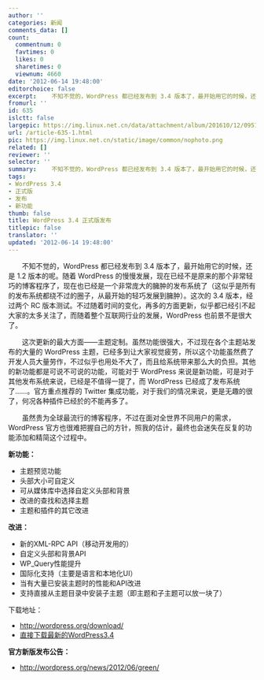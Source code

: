 ```yaml
---
author: ''
categories: 新闻
comments_data: []
count:
  commentnum: 0
  favtimes: 0
  likes: 0
  sharetimes: 0
  viewnum: 4660
date: '2012-06-14 19:48:00'
editorchoice: false
excerpt: 　　不知不觉的，WordPress 都已经发布到 3.4 版本了，最开始用它的时候，还是 1.2 版本的呢。随着 WordPress 的慢慢发展，现在已经不是原来的那个非常轻巧的博客程序了，现在也已经是一个非常庞大的臃肿的发布系统  ...
fromurl: ''
id: 635
islctt: false
largepic: https://img.linux.net.cn/data/attachment/album/201610/12/095124vr9cmdgilii8rrwr.png
url: /article-635-1.html
pic: https://img.linux.net.cn/static/image/common/nophoto.png
related: []
reviewer: ''
selector: ''
summary: 　　不知不觉的，WordPress 都已经发布到 3.4 版本了，最开始用它的时候，还是 1.2 版本的呢。随着 WordPress 的慢慢发展，现在已经不是原来的那个非常轻巧的博客程序了，现在也已经是一个非常庞大的臃肿的发布系统  ...
tags:
- WordPress 3.4
- 正式版
- 发布
- 新功能
thumb: false
title: WordPress 3.4 正式版发布
titlepic: false
translator: ''
updated: '2012-06-14 19:48:00'
---
```


　　不知不觉的，WordPress 都已经发布到 3.4 版本了，最开始用它的时候，还是 1.2 版本的呢。随着 WordPress 的慢慢发展，现在已经不是原来的那个非常轻巧的博客程序了，现在也已经是一个非常庞大的臃肿的发布系统了（这似乎是所有的发布系统都绕不过的圈子，从最开始的轻巧发展到臃肿）。这次的 3.4 版本，经过两个 RC 版本测试。不过随着时间的变化，再多的方面更新，似乎都已经引不起大家的太多关注了，而随着整个互联网行业的发展，WordPress 也前景不是很大了。


　　这次更新的最大方面——主题定制。虽然功能很强大，不过现在各个主题站发布的大量的 WordPress 主题，已经多到让大家视觉疲劳，所以这个功能虽然费了开发人员大量劳作，不过似乎也用处不大了，而且给系统带来那么大的负担。其他的新功能都是可说不可说的功能，可能对于 WordPress 来说是新功能，可是对于其他发布系统来说，已经是不值得一提了，而 WordPress 已经成了发布系统了……。官方重点推荐的 Twitter 集成功能，对于我们的情况来说，更是无趣的很了，何况各种插件已经於的不能再多了。


　　虽然贵为全球最流行的博客程序，不过在面对全世界不同用户的需求，WordPress 官方也很难把握自己的方针，照我的估计，最终也会迷失在反复的功能添加和精简这个过程中。


**新功能：**


* 主题预览功能
* 头部大小可自定义
* 可从媒体库中选择自定义头部和背景
* 改进的查找和选择主题
* 主题和插件的其它改进


**改进：**


* 新的XML-RPC API（移动开发用的）
* 自定义头部和背景API
* WP\_Query性能提升
* 国际化支持（主要是语言和本地化UI）
* 当有大量已安装主题时的性能和API改进
* 支持直接从主题目录中安装子主题（即主题和子主题可以放一块了）


下载地址：


* <http://wordpress.org/download/>
* [直接下载最新的WordPress3.4](http://wordpress.org/latest.zip)


**官方新版发布公告：**


* <http://wordpress.org/news/2012/06/green/>